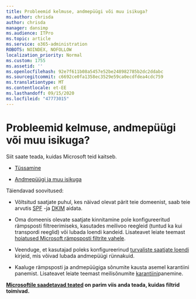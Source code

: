 ```yaml
---
title: Probleemid kelmuse, andmepüügi või muu isikuga?
ms.author: chrisda
author: chrisda
manager: dansimp
ms.audience: ITPro
ms.topic: article
ms.service: o365-administration
ROBOTS: NOINDEX, NOFOLLOW
localization_priority: Normal
ms.custom: 1755
ms.assetid: ''
ms.openlocfilehash: 92e7f611b08a5457e52be248982785b2dc2ddabc
ms.sourcegitcommit: c6692ce0fa1358ec3529e59ca0ecdfdea4cdc759
ms.translationtype: MT
ms.contentlocale: et-EE
ms.lasthandoff: 09/15/2020
ms.locfileid: "47773015"
---
```

# <a name="issues-with-spoofing-phishing-or-impersonation"></a>Probleemid kelmuse, andmepüügi või muu isikuga?

Siit saate teada, kuidas Microsoft teid kaitseb.

- [Tüssamine](https://docs.microsoft.com/microsoft-365/security/office-365-security/anti-spoofing-protection)

- [Andmepüügi ja muu isikuga](https://docs.microsoft.com/microsoft-365/security/office-365-security/atp-anti-phishing)

Täiendavad soovitused:

- Võltsitud saatjate puhul, kes näivad olevat pärit teie domeenist, saab teie arvutis [SPF](https://docs.microsoft.com/microsoft-365/security/office-365-security/set-up-spf-in-office-365-to-help-prevent-spoofing) -ja [DKIM](https://docs.microsoft.com/microsoft-365/security/office-365-security/use-dkim-to-validate-outbound-email) aidata.

- Oma domeenis olevate saatjate kinnitamine pole konfigureeritud rämpsposti filtreerimiseks, kasutades meilivoo reegleid (tuntud ka kui transpordi reeglid) või lubada loendi kandeid. Lisateavet leiate teemast [hoiatused Microsoft rämpsposti filtrite vahele](https://docs.microsoft.com/exchange/troubleshoot/antispam/cautions-against-bypassing-spam-filters).

- Veenduge, et kasutajad poleks konfigureerinud [turvaliste saatjate loendi](https://support.office.com/article/BE1BAEA0-BEAB-4A30-B968-9004332336CE) kirjeid, mis võivad lubada andmepüügi rünnakuid.

- Kaaluge rämpsposti ja andmepüügiga sõnumite kausta asemel karantiini panemist. Lisateavet leiate teemast meilisõnumite [karantiini](https://docs.microsoft.com/microsoft-365/security/office-365-security/quarantine-email-messages)panemine.

**[Microsoftile saadetavad teated](https://support.office.com/article/b5caa9f1-cdf3-4443-af8c-ff724ea719d2) on parim viis anda teada, kuidas filtrid toimivad.**

